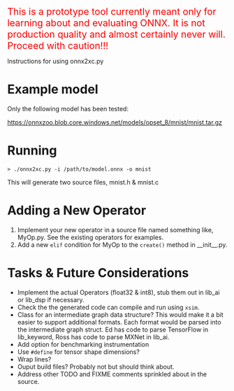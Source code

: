 <span style="color:red; font-size:16pt">
This is a prototype tool currently meant only for learning about and evaluating ONNX. It is not production quality and almost certainly never will.  Proceed with caution!!!
</span>

Instructions for using onnx2xc.py

# Example model

Only the following model has been tested:

https://onnxzoo.blob.core.windows.net/models/opset_8/mnist/mnist.tar.gz

# Running

    > ./onnx2xc.py -i /path/to/model.onnx -o mnist

This will generate two source files, mnist.h & mnist.c

# Adding a New Operator

1. Implement your new operator in a source file named something like, MyOp.py.  See the existing operators for examples.
2. Add a new `elif` condition for MyOp to the `create()` method in \_\_init\_\_.py.

# Tasks & Future Considerations

* Implement the actual Operators (float32 & int8), stub them out in lib_ai or lib_dsp if necessary.
* Check the the generated code can compile and run using `xsim`.
* Class for an intermediate graph data structure?  This would make it a bit easier to support additional formats.  Each format would be parsed into the intermediate graph struct.  Ed has code to parse TensorFlow in lib_keyword, Ross has code to parse MXNet in lib_ai.
* Add option for benchmarking instrumentation
* Use `#define` for tensor shape dimensions?
* Wrap lines?
* Ouput build files?  Probably not but should think about.
* Address other TODO and FIXME comments sprinkled about in the source.  
